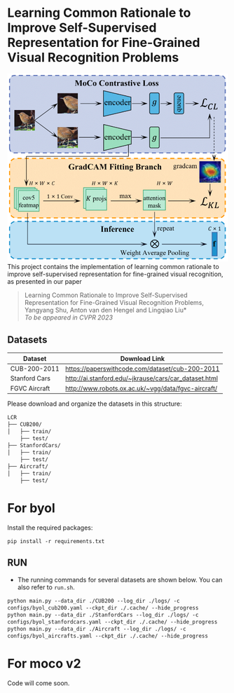 # Learning Common Rationale to Improve Self-Supervised Representation for Fine-Grained Visual Recognition Problems 
<img src="examples/framework.png"> 
This project contains the implementation of learning common rationale to improve self-supervised representation for fine-grained visual recognition, as presented in our paper

> Learning Common Rationale to Improve Self-Supervised Representation for Fine-Grained Visual Recognition Problems,   
> Yangyang Shu, Anton van den Hengel and Lingqiao Liu*  
> *To be appeared in CVPR 2023*

## Datasets
| Dataset | Download Link |
| -- | -- |
| CUB-200-2011 | https://paperswithcode.com/dataset/cub-200-2011 |
| Stanford Cars | http://ai.stanford.edu/~jkrause/cars/car_dataset.html |
| FGVC Aircraft | http://www.robots.ox.ac.uk/~vgg/data/fgvc-aircraft/ |


Please download and organize the datasets in this structure:
```
LCR
├── CUB200/
│   ├── train/ 
    ├── test/
├── StanfordCars/
│   ├── train/ 
    ├── test/
├── Aircraft/
│   ├── train/ 
    ├── test/
```

# For byol
Install the required packages:
```
pip install -r requirements.txt
```

## RUN
- The running commands for several datasets are shown below. You can also refer to ``run.sh``.
```
python main.py --data_dir ./CUB200 --log_dir ./logs/ -c configs/byol_cub200.yaml --ckpt_dir ./.cache/ --hide_progress
python main.py --data_dir ./StanfordCars --log_dir ./logs/ -c configs/byol_stanfordcars.yaml --ckpt_dir ./.cache/ --hide_progress
python main.py --data_dir ./Aircraft --log_dir ./logs/ -c configs/byol_aircrafts.yaml --ckpt_dir ./.cache/ --hide_progress

```

# For moco v2

Code will come soon.


